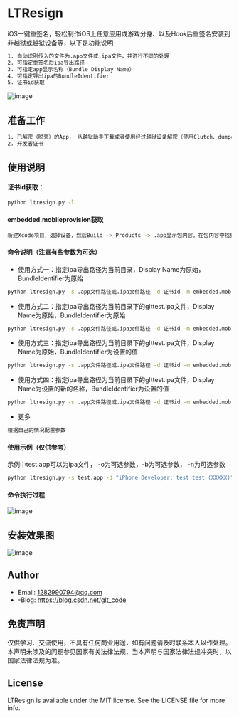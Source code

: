 # LTResign
iOS一键重签名，轻松制作iOS上任意应用或游戏分身、以及Hook后重签名安装到非越狱或越狱设备等，以下是功能说明
```bash
1. 自动识别传入的文件为.app文件或.ipa文件，并进行不同的处理
2. 可指定重签名后ipa导出路径
3. 可指定app显示名称（Bundle Display Name）
4. 可指定导出ipa的BundleIdentifier
5. 证书id获取
```

![image](https://github.com/gltwy/LTResign/blob/master/show.png)

## 准备工作
```bash
1. 已解密（脱壳）的App， 从越狱助手下载或者使用经过越狱设备解密（使用Clutch、dumpdecrypted、frida等解密工具）的ipa
2. 开发者证书
```
## 使用说明
#### 证书id获取：
```bash
python ltresign.py -l
```
#### embedded.mobileprovision获取
```bash
新建Xcode项目，选择设备，然后Build -> Products -> .app显示包内容，在包内容中找到embedded.mobileprovision文件
```
#### 命令说明（注意有些参数为可选）

- 使用方式一：指定ipa导出路径为当前目录，Display Name为原始，BundleIdentifier为原始
```bash
python ltresign.py -s .app文件路径或.ipa文件路径 -d 证书id -m embedded.mobileprovision
```

- 使用方式二：指定ipa导出路径为当前目录下的glttest.ipa文件，Display Name为原始，BundleIdentifier为原始
```bash
python ltresign.py -s .app文件路径或.ipa文件路径 -d 证书id -m embedded.mobileprovision -o ./glttest.ipa
```

- 使用方式三：指定ipa导出路径为当前目录下的glttest.ipa文件，Display Name为原始，BundleIdentifier为设置的值
```bash
python ltresign.py -s .app文件路径或.ipa文件路径 -d 证书id -m embedded.mobileprovision -o ./glttest.ipa -b "新的bundleId"
```

- 使用方式四：指定ipa导出路径为当前目录下的glttest.ipa文件，Display Name为设置的新的名称，BundleIdentifier为设置的值
```bash
python ltresign.py -s .app文件路径或.ipa文件路径 -d 证书id -m embedded.mobileprovision -o ./glttest.ipa -b "新的bundleId" -n "新的名称"
```
- 更多
```bash
根据自己的情况配置参数
```

#### 使用示例（仅供参考）
示例中test.app可以为ipa文件， -o为可选参数，-b为可选参数， -n为可选参数
```bash
python ltresign.py -s test.app -d "iPhone Developer: test test (XXXXX)" -m embedded.mobileprovision -o ./glttest.ipa -b "com.xxx.xxxx" -n "分身1"
```

#### 命令执行过程
![image](https://github.com/gltwy/LTResign/blob/master/process.jpeg)

## 安装效果图
![image](https://github.com/gltwy/LTResign/blob/master/finished.jpeg)

## Author
- Email:  1282990794@qq.com
- -Blog:  https://blog.csdn.net/glt_code

## 免责声明
仅供学习、交流使用，不具有任何商业用途，如有问题请及时联系本人以作处理。本声明未涉及的问题参见国家有关法律法规，当本声明与国家法律法规冲突时，以国家法律法规为准。

## License

LTResign is available under the MIT license. See the LICENSE file for more info.
